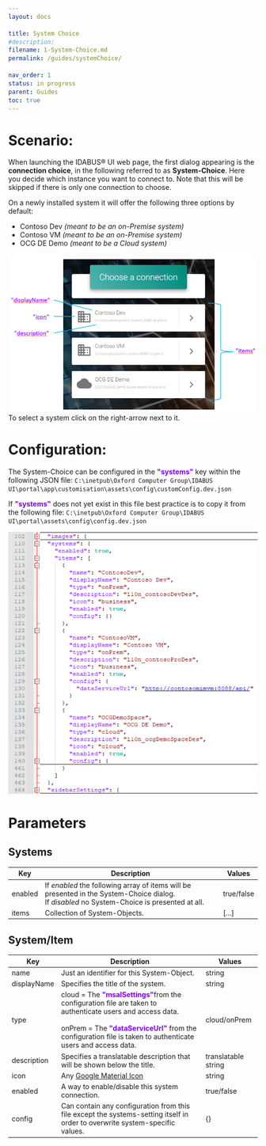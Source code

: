 ```yaml
---
layout: docs

title: System Choice
#description:
filename: 1-System-Choice.md
permalink: /guides/systemChoice/

nav_order: 1
status: in progress
parent: Guides
toc: true
---
```


# Scenario:

When launching the IDABUS® UI web page, the first dialog appearing is the **connection choice**, in the following referred to as **System-Choice**. Here you decide which instance you want to connect to. Note that this will be skipped if there is only one connection to choose.

On a newly installed system it will offer the following three options by default:
- Contoso Dev _(meant to be an on-Premise system)_
- Contoso VM _(meant to be an on-Premise system)_
- OCG DE Demo _(meant to be a Cloud system)_

![image.png](/img/image-a10da482-9f75-401d-b51b-27eb310ce659.png)
To select a system click on the right-arrow next to it.



# Configuration:
The System-Choice can be configured in the <span style="color: #8000FC">**"systems"**</span> key within the following JSON file:
`C:\inetpub\Oxford Computer Group\IDABUS UI\portal\app\customisation\assets\config\customConfig.dev.json`
<br />

If <span style="color: #8000FC">**"systems"**</span> does not yet exist in this file best practice is to copy it from the following file:
`C:\inetpub\Oxford Computer Group\IDABUS UI\portal\assets\config\config.dev.json`

![image.png](/img/image-67918518-a557-4308-bb37-947807f0b792.png)

# Parameters
## Systems

Key | Description | Values
----------|----------|---------
enabled | If _enabled_ the following array of items will be presented in the System-Choice dialog. <br>If _disabled_ no System-Choice is presented at all.| true/false
items | Collection of System-Objects. | [...]


## System/Item
Key | Description | Values
----|-------------|---------
name | Just an identifier for this System-Object. | string
displayName | Specifies the title of the system. | string
type | cloud = The <span style="color: #8000FC">**"msalSettings"**</span>from the configuration file are taken to authenticate users and access data.<br/><br/>onPrem = The <span style="color: #8000FC">**"dataServiceUrl"**</span> from the configuration file is taken to authenticate users and access data. | cloud/onPrem
description | Specifies a translatable description that will be shown below the title. | translatable string
icon | Any [Google Material Icon](https://fonts.google.com/icons?style=baseline) | string
enabled | A way to enable/disable this system connection. | true/false
config | Can contain any configuration from this file except the systems-setting itself in order to overwrite system-specific values. | {}
